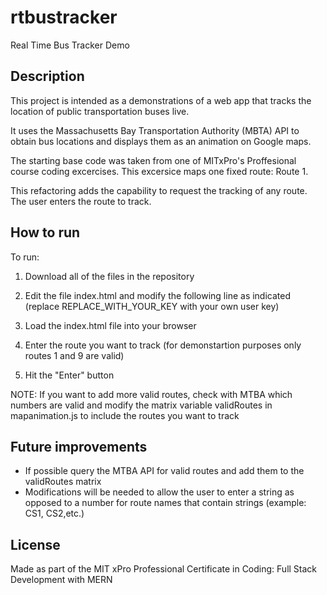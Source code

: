 # rtbustracker
Real Time Bus Tracker Demo

## Description
This project is intended as a demonstrations of a web app that tracks the location of
public transportation buses live.

It uses the Massachusetts Bay Transportation Authority (MBTA) API to obtain bus locations
and displays them as an animation on Google maps.

The starting base code was taken from one of MITxPro's Proffesional course coding excercises.
This excersice maps one fixed route: Route 1.

This refactoring adds the capability to request the tracking of any route. The user enters
the route to track.

## How to run
To run:
1. Download all of the files in the repository
2. Edit the file index.html and modify the following line as indicated
    (replace REPLACE_WITH_YOUR_KEY with your own user key)

    <script src="http://maps.google.com/maps/api/js?REPLACE_WITH_YOUR_KEY"></script>

3. Load the index.html file into your browser
4. Enter the route you want to track (for demonstartion purposes only routes 1 and 9 are valid)
5. Hit the "Enter" button


NOTE: If you want to add more valid routes, check with MTBA which numbers are valid and modify
      the matrix variable validRoutes in mapanimation.js to include the routes you want to track

## Future improvements
- If possible query the MTBA API for valid routes and add them to the validRoutes matrix
- Modifications will be needed to allow the user to enter a string as opposed to a number for
  route names that contain strings (example: CS1, CS2,etc.)

## License
Made as part of the MIT xPro Professional Certificate in Coding: Full Stack Development with MERN
